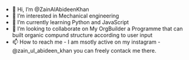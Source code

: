 - 👋 Hi, I’m @ZainAlAbideenKhan
- 👀 I’m interested in Mechanical engineering
- 🌱 I’m currently learning Python and JavaScript
- 💞️ I’m looking to collaborate on My OrgBuilder
a Programme that can built organic compund structure according to user input
- 📫 How to reach me - 
I am msotly active on my instagram - @zain_ul_abideen_khan you can freely contack me there.

<!---
ZainAlAbideenKhan/ZainAlAbideenKhan is a ✨ special ✨ repository because its `README.md` (this file) appears on your GitHub profile.
You can click the Preview link to take a look at your changes.
--->
